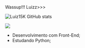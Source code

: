 Wassup!!! Luizz>>>



![Luiz15K GitHub stats](https://github-readme-stats.vercel.app/api?username=Luiz15K&show_icons=true&theme=radical)
  <div>
    <a href="mailto:luizguilherme011@gmail.com"><img src="https://img.shields.io/badge/Gmail-D14836?style=for-the-badge&logo=gmail&logoColor=white" target="_blank"></a>
    <a
  </div>

  
- Desenvolvimento com Front-End;
- Estudando Python;





  
